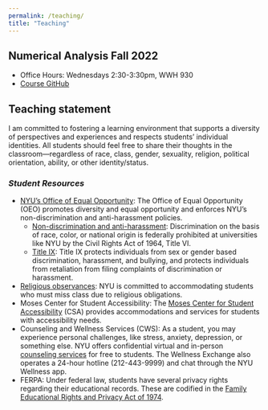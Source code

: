 ```yaml
---
permalink: /teaching/
title: "Teaching"
---
```


## Numerical Analysis Fall 2022
* Office Hours: Wednesdays 2:30-3:30pm, WWH 930
* [Course GitHub](https://github.com/andrewbrettin/numerical_analysis_course/tree/main)


## Teaching statement

I am committed to fostering a learning environment that supports a diversity of perspectives and experiences and respects students’ individual identities. All students should feel free to share their thoughts in the classroom—regardless of race, class, gender, sexuality, religion, political orientation, ability, or other identity/status.

### _Student Resources_
* [NYU’s Office of Equal Opportunity](https://www.nyu.edu/about/leadership-university-administration/office-of-the-president/chief-of-staff/equal-opportunity.html): The Office of Equal Opportunity (OEO) promotes diversity and equal opportunity and enforces NYU’s non-discrimination and anti-harassment policies.
  - [Non-discrimination and anti-harassment](https://www.nyu.edu/about/policies-guidelines-compliance/equal-opportunity/harassment-and-discrimination.html): Discrimination on the basis of race, color, or national origin is federally prohibited at universities like NYU by the Civil Rights Act of 1964, Title VI.
  - [Title IX](https://www.nyu.edu/about/policies-guidelines-compliance/equal-opportunity/title9.html): Title IX protects individuals from sex or gender based discrimination, harassment, and bullying, and protects individuals from retaliation from filing complaints of discrimination or harassment. 
* [Religious observances](https://www.nyu.edu/about/policies-guidelines-compliance/policies-and-guidelines/university-calendar-policy-on-religious-holidays.html): NYU is committed to accommodating students who must miss class due to religious obligations.
* Moses Center for Student Accessibility: The [Moses Center for Student Accessibility](https://www.nyu.edu/about/leadership-university-administration/office-of-the-president/office-of-the-provost/university-life/office-of-studentaffairs/student-health-center/moses-center-for-student-accessibility.html) (CSA) provides accommodations and services for students with accessibility needs.
* Counseling and Wellness Services (CWS): As a student, you may experience personal challenges, like stress, anxiety, depression, or something else. NYU offers confidential virtual and in-person [counseling services](https://www.nyu.edu/students/health-and-wellness/services/counseling-services.html) for free to students. The Wellness Exchange also operates a 24-hour hotline (212-443-9999) and chat through the NYU Wellness app.
* FERPA: Under federal law, students have several privacy rights regarding their educational records. These are codified in the [Family Educational Rights and Privacy Act of 1974](https://www.nyu.edu/about/policies-guidelines-compliance/policies-and-guidelines/FERPA.html).

